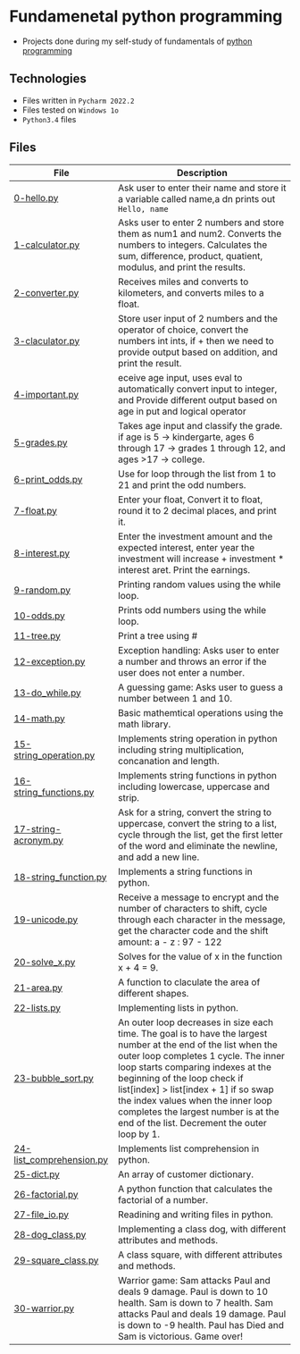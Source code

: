 # Fundamenetal python programming

- Projects done during my self-study of fundamentals of [python programming](https://www.youtube.com/playlist?list=PLGLfVvz_LVvTn3cK5e6LjhgGiSeVlIRwt)

## Technologies

- Files written in ```Pycharm 2022.2```
- Files tested on ```Windows 1o```
- ```Python3.4``` files 

## Files

| File  | Description |
| ---  | --- |
|[0-hello.py](0-hello.py)|Ask user to enter their name  and store it a variable called name,a dn prints out ```Hello, name```|
|[1-calculator.py](1-calculator.py)|Asks user to enter 2 numbers and store them as num1 and num2. Converts the numbers to integers. Calculates the sum, difference, product, quatient, modulus, and print the results.|
|[2-converter.py](2-converter.py)|Receives miles and converts to kilometers, and converts miles to a float.|
|[3-claculator.py](-claculator.py)|Store user input of 2 numbers and the operator of choice, convert the numbers int ints, if  + then we need to provide output based on addition, and print the result.|
|[4-important.py](4-important.py)|eceive age input, uses eval to automatically convert input to integer, and Provide different output based on age in put and logical operator|
|[5-grades.py](5-grades.py)|Takes age input and classify the grade. if age is 5 -> kindergarte, ages 6 through 17 -> grades 1 through 12, and  ages >17 -> college.|
|[6-print_odds.py](6-print_odds.py)| Use for loop through the list from 1 to 21 and print the odd numbers.|
|[7-float.py](7-float.py)| Enter your float, Convert it to float, round it to 2 decimal places, and print it. |
|[8-interest.py](8-interest.py)| Enter the investment amount and the expected interest, enter year the investment will increase + investment * interest aret. Print the earnings. |
|[9-random.py](9-random.py)|Printing random values using the while loop.|
|[10-odds.py](10-odds.py)|Prints odd numbers using the while loop.|
|[11-tree.py](11-tree.py)|Print a tree using #|
|[12-exception.py](12-exception.py)|Exception handling: Asks user to enter a number and throws an error if the user does not enter a number.|
|[13-do_while.py](13-do_while.py)|A guessing game: Asks user to guess a number between 1 and 10.|
|[14-math.py](14-math.py)|Basic mathemtical operations using the math library.|
|[15-string_operation.py](15-string_operation.py)|Implements string operation in python including string multiplication, concanation and length.|
|[16-string_functions.py](16-string_functions.py)|Implements string functions in python including lowercase, uppercase and strip.|
|[17-string-acronym.py](17-string-acronym.py)|Ask for a string, convert the string to uppercase, convert the string to a list, cycle through the list, get the first letter of the word and eliminate the newline, and add a new line.|
|[18-string_function.py](18-string_function.py)|Implements a string functions in python.|
|[19-unicode.py](19-unicode.py)|Receive a message to encrypt and the number of characters to shift, cycle through each character in the message, get the character code and the shift amount: a - z : 97 - 122|
|[20-solve_x.py](20-solve_x.py)| Solves for the value of x in the function x + 4 = 9.|
|[21-area.py](21-area.py)|A function to claculate the area of different shapes.|
|[22-lists.py](22-lists.py)|Implementing lists in python.|
|[23-bubble_sort.py](23-bubble_sort.py)|An outer loop decreases in size each time. The goal is to have the largest number at the end of the list when the outer loop completes 1 cycle. The inner loop starts comparing indexes at the beginning of the loop check if list[index] > list[index + 1] if so swap the index values when the inner loop completes the largest number is at the end of the list. Decrement the outer loop by 1.|
|[24-list_comprehension.py](24-list_comprehension.py)|Implements list comprehension in python.|
|[25-dict.py](25-dict.py)|An array of customer dictionary.|
|[26-factorial.py](26-factorial.py)|A python function that calculates the factorial of a number.|
|[27-file_io.py](27-file_io.py)|Readining and writing files in python.|
|[28-dog_class.py](28-dog_class.py)| Implementing a class dog, with different attributes and methods.|
|[29-square_class.py](29-square_class.py)|A class square, with different attributes and methods.|
|[30-warrior.py](30-warrior.py)|Warrior game: Sam attacks Paul and deals 9 damage. Paul is down to 10 health. Sam is down to 7 health. Sam attacks Paul and deals 19 damage. Paul is down to -9 health. Paul has Died and Sam is victorious. Game over!|
